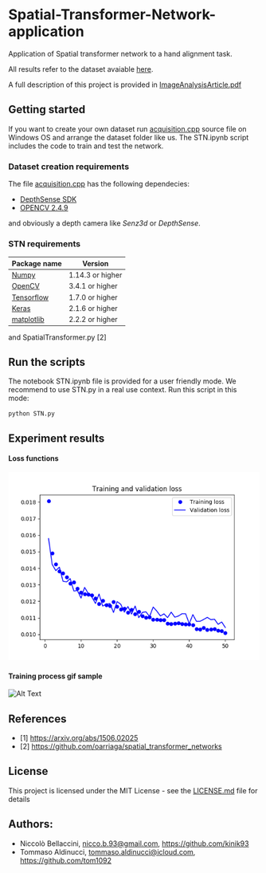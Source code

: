 # Spatial-Transformer-Network-application
Application of Spatial transformer network to a hand alignment task.

All results refer to the dataset avaiable <a href="https://drive.google.com/open?id=1Kc66EO2p9rw08ZKu6PknQlPZKJsHiCfo">here</a>.

A full description of this project is provided in <a href="https://github.com/kinik93/Spatial-Transformer-Network-application/blob/master/ImageAnalysisArticle.pdf">ImageAnalysisArticle.pdf</a>

## Getting started
If you want to create your own dataset run [acquisition.cpp](https://github.com/kinik93/Spatial-Transformer-Network-application/blob/master/acquisition.cpp) source file on Windows OS and arrange the dataset folder like us. 
The STN.ipynb script includes the code to train and test the network.

### Dataset creation requirements
The file [acquisition.cpp](https://github.com/kinik93/Spatial-Transformer-Network-application/blob/master/acquisition.cpp) has the following dependecies:
* [DepthSense SDK](https://www.sony-depthsensing.com/Support/DownloadLegacyDriver)
* [OPENCV 2.4.9](https://opencv.org/releases.html)

and obviously a depth camera like *Senz3d* or *DepthSense*.

### STN requirements

Package name | Version
------------ | -------------
[Numpy](http://www.numpy.org/) | 1.14.3 or higher
[OpenCV](http://opencv-python-tutroals.readthedocs.io/en/latest/) | 3.4.1 or higher
[Tensorflow](https://www.tensorflow.org/) | 1.7.0 or higher
[Keras](https://keras.io/) | 2.1.6 or higher
[matplotlib](https://matplotlib.org/) | 2.2.2 or higher

and SpatialTransformer.py [2]

## Run the scripts
The notebook STN.ipynb file is provided for a user friendly mode. We recommend to use STN.py in a real use context. Run this script in this mode:
```
python STN.py
```

## Experiment results

#### Loss functions
<img src="https://github.com/kinik93/Spatial-Transformer-Network-application/blob/master/lossTrend.png" alt="Loss function">

#### Training process gif sample

![Alt Text](https://github.com/kinik93/Spatial-Transformer-Network-application/blob/master/depth.gif)


## References
 * [1] https://arxiv.org/abs/1506.02025
 * [2] https://github.com/oarriaga/spatial_transformer_networks

## License

This project is licensed under the MIT License - see the [LICENSE.md](LICENSE.md) file for details

## Authors:
* Niccolò Bellaccini, nicco.b.93@gmail.com, https://github.com/kinik93
* Tommaso Aldinucci, tommaso.aldinucci@icloud.com, https://github.com/tom1092


